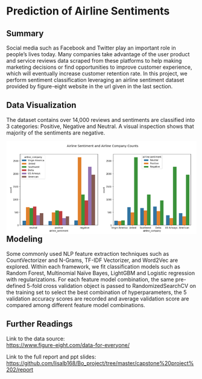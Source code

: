 # Prediction of Airline Sentiments

## Summary 
Social media such as Facebook and Twitter play an important role in people’s lives today. 
Many companies take advantage of the user product and service reviews data scraped from these platforms to help making 
marketing decisions or find opportunities to improve customer experience, which will eventually increase customer retention 
rate. In this project, we perform sentiment classification leveraging an airline sentiment dataset provided by figure-eight 
website in the url given in the last section.

## Data Visualization
The dataset contains over 14,000 reviews and sentiments are classified into 3 categories: Positive, Negative and Neutral. 
A visual inspection shows that majority of the sentiments are negative.

<img src="https://github.com/lisalb168/Bo_project/blob/master/capstone%20project%202/figures/Airline%20Company%20by%20Sentiment.png"
     alt="Airline Company by Sentiment"
     style="float: left; margin-right: 10px;" />
        
## Modeling
Some commonly used NLP feature extraction techniques such as CountVectorizer and N-Grams, TF-IDF Vectorizer, and Word2Vec 
are explored. Within each framework, we fit classification models such as Random Forest, Multinomial Naïve Bayes, 
LightGBM and Logistic regression with regularizations. For each feature model combination, the same pre-defined 5-fold cross validation object is passed to RandomizedSearchCV on the training set to select the best combination of hyperparameters, the 5 validation accuracy scores are recorded and average validation score are compared among different feature model combinations.

## Further Readings
Link to the data source:  
https://www.figure-eight.com/data-for-everyone/

Link to the full report and ppt slides:  
https://github.com/lisalb168/Bo_project/tree/master/capstone%20project%202/report


